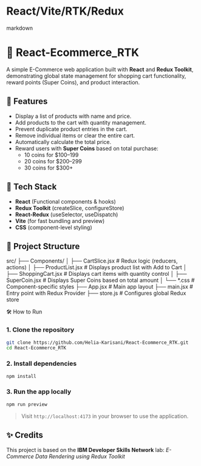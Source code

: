 # React/Vite/RTK/Redux

markdown
# 🛒 React-Ecommerce_RTK

A simple E-Commerce web application built with **React** and **Redux Toolkit**, demonstrating global state management for shopping cart functionality, reward points (Super Coins), and product interaction.

## 🚀 Features

- Display a list of products with name and price.
- Add products to the cart with quantity management.
- Prevent duplicate product entries in the cart.
- Remove individual items or clear the entire cart.
- Automatically calculate the total price.
- Reward users with **Super Coins** based on total purchase:
  - 10 coins for $100–199
  - 20 coins for $200–299
  - 30 coins for $300+

## 🧠 Tech Stack

- **React** (Functional components & hooks)
- **Redux Toolkit** (createSlice, configureStore)
- **React-Redux** (useSelector, useDispatch)
- **Vite** (for fast bundling and preview)
- **CSS** (component-level styling)

## 📁 Project Structure



src/
├── Components/
│   ├── CartSlice.jsx         # Redux logic (reducers, actions)
│   ├── ProductList.jsx       # Displays product list with Add to Cart
│   ├── ShoppingCart.jsx      # Displays cart items with quantity control
│   ├── SuperCoin.jsx         # Displays Super Coins based on total amount
│   └── \*.css                 # Component-specific styles
├── App.jsx                   # Main app layout
├── main.jsx                  # Entry point with Redux Provider
├── store.js                  # Configures global Redux store

🛠️ How to Run

### 1. Clone the repository

```bash
git clone https://github.com/Helia-Karisani/React-Ecommerce_RTK.git
cd React-Ecommerce_RTK
```

### 2. Install dependencies

```bash
npm install
```

### 3. Run the app locally

```bash
npm run preview
```

> Visit `http://localhost:4173` in your browser to use the application.

## ✨ Credits

This project is based on the **IBM Developer Skills Network** lab:
*E-Commerce Data Rendering using Redux Toolkit*




